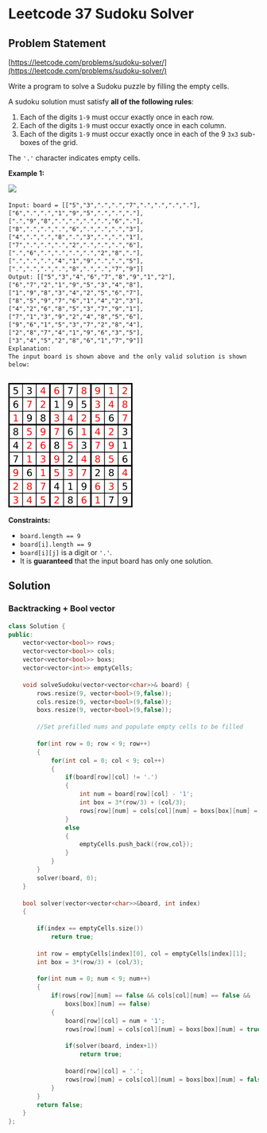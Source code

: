 # Leetcode 37 Sudoku Solver

## Problem Statement

[https://leetcode.com/problems/sudoku-solver/](https://leetcode.com/problems/sudoku-solver/)

Write a program to solve a Sudoku puzzle by filling the empty cells.

A sudoku solution must satisfy **all of the following rules**:

1. Each of the digits `1-9` must occur exactly once in each row.
2. Each of the digits `1-9` must occur exactly once in each column.
3. Each of the digits `1-9` must occur exactly once in each of the 9 `3x3` sub-boxes of the grid.

The `'.'` character indicates empty cells.

**Example 1:** 

![](https://upload.wikimedia.org/wikipedia/commons/thumb/f/ff/Sudoku-by-L2G-20050714.svg/250px-Sudoku-by-L2G-20050714.svg.png)

```text
Input: board = [["5","3",".",".","7",".",".",".","."],["6",".",".","1","9","5",".",".","."],[".","9","8",".",".",".",".","6","."],["8",".",".",".","6",".",".",".","3"],["4",".",".","8",".","3",".",".","1"],["7",".",".",".","2",".",".",".","6"],[".","6",".",".",".",".","2","8","."],[".",".",".","4","1","9",".",".","5"],[".",".",".",".","8",".",".","7","9"]]
Output: [["5","3","4","6","7","8","9","1","2"],["6","7","2","1","9","5","3","4","8"],["1","9","8","3","4","2","5","6","7"],["8","5","9","7","6","1","4","2","3"],["4","2","6","8","5","3","7","9","1"],["7","1","3","9","2","4","8","5","6"],["9","6","1","5","3","7","2","8","4"],["2","8","7","4","1","9","6","3","5"],["3","4","5","2","8","6","1","7","9"]]
Explanation: 
The input board is shown above and the only valid solution is shown below:


```

![](../../.gitbook/assets/image.png)

**Constraints:**

* `board.length == 9`
* `board[i].length == 9`
* `board[i][j]` is a digit or `'.'`.
* It is **guaranteed** that the input board has only one solution.

## Solution

### Backtracking + Bool vector

```cpp
class Solution {
public:
    vector<vector<bool>> rows;
    vector<vector<bool>> cols;
    vector<vector<bool>> boxs;
    vector<vector<int>> emptyCells;
    
    void solveSudoku(vector<vector<char>>& board) {
        rows.resize(9, vector<bool>(9,false));
        cols.resize(9, vector<bool>(9,false));
        boxs.resize(9, vector<bool>(9,false));
        
        //Set prefilled nums and populate empty cells to be filled

        for(int row = 0; row < 9; row++)
        {
            for(int col = 0; col < 9; col++)
            {
                if(board[row][col] != '.')
                {
                    int num = board[row][col] - '1';
                    int box = 3*(row/3) + (col/3);
                    rows[row][num] = cols[col][num] = boxs[box][num] = true;
                }
                else
                {
                    emptyCells.push_back({row,col}); 
                }
            }
        }
        solver(board, 0);
    }
    
    bool solver(vector<vector<char>>&board, int index)
    {
   
        if(index == emptyCells.size())
            return true;
        
        int row = emptyCells[index][0], col = emptyCells[index][1];
        int box = 3*(row/3) + (col/3);
        
        for(int num = 0; num < 9; num++)
        {
            if(rows[row][num] == false && cols[col][num] == false &&
                boxs[box][num] == false)
            {
                board[row][col] = num + '1';
                rows[row][num] = cols[col][num] = boxs[box][num] = true;
                
                if(solver(board, index+1))
                    return true;
                
                board[row][col] = '.';
                rows[row][num] = cols[col][num] = boxs[box][num] = false;
            }
        }
        return false;
    }
};
```

